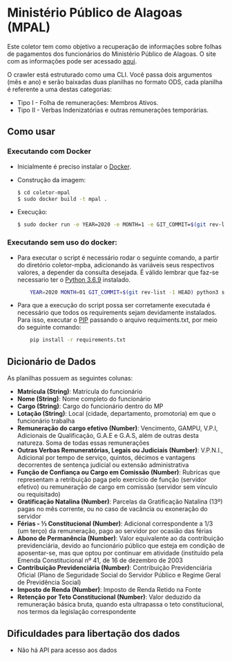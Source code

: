 # Ministério Público de Alagoas (MPAL)
Este coletor tem como objetivo a recuperação de informações sobre folhas de pagamentos dos funcionários do Ministério Público de Alagoas. O site com as informações pode ser acessado [aqui](https://sistemas.mpal.mp.br/transparencia/contracheque?tipo=membrosativos&id=65).

O crawler está estruturado como uma CLI. Você passa dois argumentos (mês e ano) e serão baixadas duas planilhas no formato ODS, cada planilha é referente a uma destas categorias: 

- Tipo I - Folha de remunerações: Membros Ativos. 
- Tipo II - Verbas Indenizatórias e outras remunerações temporárias.

## Como usar

### Executando com Docker

- Inicialmente é preciso instalar o [Docker](https://docs.docker.com/install/). 

- Construção da imagem:

    ```sh
    $ cd coletor-mpal
    $ sudo docker build -t mpal .
    ```
- Execução:

    ```sh
    $ sudo docker run -e YEAR=2020 -e MONTH=1 -e GIT_COMMIT=$(git rev-list -1 HEAD) mpal
    ```

### Executando sem uso do docker:

- Para executar o script é necessário rodar o seguinte comando, a partir do diretório coletor-mpba, adicionando às variáveis seus respectivos valores, a depender da consulta desejada. É válido lembrar que faz-se necessario ter o [Python 3.6.9](https://www.python.org/downloads/) instalado.
 
    ```sh
        YEAR=2020 MONTH=01 GIT_COMMIT=$(git rev-list -1 HEAD) python3 src/main.py
    ```
- Para que a execução do script possa ser corretamente executada é necessário que todos os requirements sejam devidamente instalados. Para isso, executar o [PIP](https://pip.pypa.io/en/stable/installing/) passando o arquivo requiments.txt, por meio do seguinte comando:
   
    ```sh
        pip install -r requirements.txt
    ```

## Dicionário de Dados

As planilhas possuem as seguintes colunas:

- **Matrícula (String)**: Matrícula do funcionário  
- **Nome (String)**: Nome completo do funcionário
- **Cargo (String)**: Cargo do funcionário dentro do MP
- **Lotação (String)**: Local (cidade, departamento, promotoria) em que o funcionário trabalha
- **Remuneração do cargo efetivo (Number)**: Vencimento, GAMPU, V.P.I, Adicionais de Qualificação, G.A.E e G.A.S, além de outras desta natureza. Soma de todas essas remunerações
- **Outras Verbas Remuneratórias, Legais ou Judiciais (Number)**: V.P.N.I., Adicional por tempo de serviço, quintos, décimos e vantagens decorrentes de sentença judicial ou extensão administrativa
- **Função de Confiança ou Cargo em Comissão (Number)**: Rubricas que representam a retribuição paga pelo exercício de função (servidor efetivo) ou remuneração de cargo em comissão (servidor sem vínculo ou requisitado)
- **Gratificação Natalina (Number)**: Parcelas da Gratificação Natalina (13º) pagas no mês corrente, ou no caso de vacância ou exoneração do servidor
- **Férias - ⅓ Constitucional (Number)**: Adicional correspondente a 1/3 (um terço) da remuneração, pago ao servidor por ocasião das férias
- **Abono de Permanência (Number)**:  Valor equivalente ao da contribuição previdenciária, devido ao funcionário público que esteja em condição de aposentar-se, mas que optou por continuar em atividade (instituído pela Emenda Constitucional nº 41, de 16 de dezembro de 2003
- **Contribuição Previdenciária (Number)**: Contribuição Previdenciária Oficial (Plano de Seguridade Social do Servidor Público e Regime Geral de Previdência Social)
- **Imposto de Renda (Number)**: Imposto de Renda Retido na Fonte
- **Retenção por Teto Constitucional (Number)**: Valor deduzido da remuneração básica bruta, quando esta ultrapassa o teto constitucional, nos termos da legislação correspondente

## Dificuldades para libertação dos dados

- Não há API para acesso aos dados
